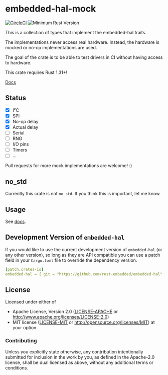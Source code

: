 # embedded-hal-mock

[![CircleCI][circle-ci-badge]][circle-ci]
![Minimum Rust Version][min-rust-badge]

This is a collection of types that implement the embedded-hal traits.

The implementations never access real hardware. Instead, the hardware is mocked
or no-op implementations are used.

The goal of the crate is to be able to test drivers in CI without having access
to hardware.

This crate requires Rust 1.31+!

[Docs](https://docs.rs/embedded-hal-mock/)


## Status

- [x] I²C
- [x] SPI
- [x] No-op delay
- [x] Actual delay
- [ ] Serial
- [ ] RNG
- [ ] I/O pins
- [ ] Timers
- [ ] ...

Pull requests for more mock implementations are welcome! :)


## no\_std

Currently this crate is not `no_std`. If you think this is important, let me
know.


## Usage

See [docs](https://docs.rs/embedded-hal-mock/).


## Development Version of `embedded-hal`

If you would like to use the current development version of `embedded-hal` (or any other version), 
so long as they are API compatible you can use a patch field in your `Cargo.toml` file to override 
the dependency version.

```yaml
[patch.crates-io]
embedded-hal = { git = "https://github.com/rust-embedded/embedded-hal" }
```


## License

Licensed under either of

 * Apache License, Version 2.0 ([LICENSE-APACHE](LICENSE-APACHE) or
   http://www.apache.org/licenses/LICENSE-2.0)
 * MIT license ([LICENSE-MIT](LICENSE-MIT) or
   http://opensource.org/licenses/MIT) at your option.

### Contributing

Unless you explicitly state otherwise, any contribution intentionally submitted
for inclusion in the work by you, as defined in the Apache-2.0 license, shall
be dual licensed as above, without any additional terms or conditions.


<!-- Badges -->
[circle-ci]: https://circleci.com/gh/dbrgn/embedded-hal-mock/tree/master
[circle-ci-badge]: https://circleci.com/gh/dbrgn/embedded-hal-mock/tree/master.svg?style=shield
[min-rust-badge]: https://img.shields.io/badge/rustc-1.31+-blue.svg
